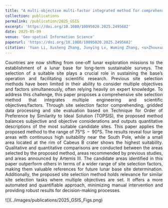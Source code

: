 ```yaml
---
title: "A multi-objective multi-factor integrated method for comprehensive luna base site selection"
collection: publications
permalink: /publication/2025_GSIS
excerpt: 'https://doi.org/10.1080/10095020.2025.2495682'
date: 2025-05-09
venue: 'Geo-spatial Information Science'
paperurl: 'https://doi.org/10.1080/10095020.2025.2495682'
citation: 'Yuan Li, Xusheng Zhang, Junying Lv, Wuming Zhang, <u>Zhouxuan Xiao</u>, Ziyi Xiong. (2025). &quot;A multi-objective multi-factor integrated method for comprehensive luna base site selection.&quot; <i>Geo-Spatial Information Science</i>, 1-28.'
---
```

<p style="text-align:justify; text-justify:inter-ideograph;">Countries are now shifting from one-off lunar exploration missions to the establishment of a lunar base for long-term sustainable surveys. The selection of a suitable site plays a crucial role in sustaining the base’s operation and facilitating scientific research. Previous site selection methods have been limited in their ability to consider multiple objectives and factors simultaneously, often relying heavily on expert knowledge. To address this challenge, this paper proposes a comprehensive site selection method that integrates multiple engineering and scientific objectives/factors. Through site selection factor comprehending, gridded data processing and site evaluation based on Technique for Order of Preference by Similarity to Ideal Solution (TOPSIS), the proposed method balances subjective and objective considerations and outputs quantitative descriptions of the most suitable candidate sites. This paper applies the proposed method to the range of 75°S  −  90°S. The results reveal four large areas with continuous high suitability near the South Pole, while a small area located at the rim of Cabeus B crater shows the highest suitability. Qualitative and quantitative comparisons are conducted between the areas selected by the proposed method, areas recommended by previous studies, and areas announced by Artemis III. The candidate areas identified in this paper outperform others in terms of a wider range of site selection factors, making them valuable references for future lunar base site determination. Additionally, the proposed site selection method holds relevance for similar site selection tasks where multiple objectives are set. It offers a more automated and quantifiable approach, minimizing manual intervention and providing robust results for decision-making processes.</p>
![](../images/publications/2025_GSIS_Figs.png)
